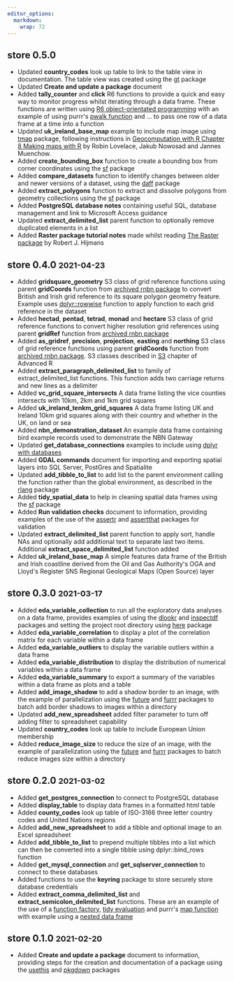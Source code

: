 ```yaml
---
editor_options: 
  markdown: 
    wrap: 72
---
```


## store 0.5.0

-   Updated **country_codes** look up table to link to the table view in
    documentation. The table view was created using the
    [gt](https://gt.rstudio.com/) package
-   Updated **Create and update a package** document
-   Added **tally_counter** and **click** R6 functions to provide a
    quick and easy way to monitor progress whilst iterating through a
    data frame. These functions are written using [R6 object-orientated
    programming](https://r6.r-lib.org/) with an example of using purrr's
    [pwalk function](https://purrr.tidyverse.org/reference/map2.html)
    and ... to pass one row of a data frame at a time into a function
-   Updated **uk_ireland_base_map** example to include map image using
    [tmap](https://github.com/mtennekes/tmap) package, following
    instructions in [Geocomputation with R Chapter 8 Making maps with
    R](https://geocompr.robinlovelace.net/adv-map.html) by Robin
    Lovelace, Jakub Nowosad and Jannes Muenchow.
-   Added **create_bounding_box** function to create a bounding box from
    corner coordinates using the
    [sf](https://r-spatial.github.io/sf/reference/st.html) package
-   Added **compare_datasets** function to identify changes between
    older and newer versions of a dataset, using the
    [daff](https://github.com/edwindj/daff) package
-   Added **extract_polygons** function to extract and dissolve polygons
    from geometry collections using the
    [sf](https://r-spatial.github.io/sf/) package
-   Added **PostgreSQL database notes** containing useful SQL, database
    management and link to Microsoft Access guidance
-   Updated **extract_delimited_list** parent function to optionally
    remove duplicated elements in a list
-   Added **Raster package tutorial notes** made whilst reading [The
    Raster package](https://rspatial.org/raster/pkg/index.html) by
    Robert J. Hijmans

## store 0.4.0 <font size="4">2021-04-23</font>

-   Added **gridsquare_geometry** S3 class of grid reference functions
    using parent **gridCoords** function from [archived rnbn
    package](https://github.com/ropensci-archive/rnbn/issues/37) to
    convert British and Irish grid reference to its square polygon
    geometry feature. Example uses
    [dplyr::rowwise](https://dplyr.tidyverse.org/reference/rowwise.html)
    function to apply function to each grid reference in the dataset
-   Added **hectad**, **pentad**, **tetrad**, **monad** and **hectare**
    S3 class of grid reference functions to convert higher resolution
    grid references using parent **gridRef** function from [archived
    rnbn package](https://github.com/ropensci-archive/rnbn/issues/37)
-   Added **as_gridref**, **precision**, **projection**, **easting** and
    **northing** S3 class of grid reference functions using parent
    **gridCoords** function from [archived rnbn
    package](https://github.com/ropensci-archive/rnbn/issues/37). S3
    classes described in [S3](https://adv-r.hadley.nz/s3.html) chapter
    of Advanced R
-   Added **extract_paragraph_delimited_list** to family of
    extract_delimited_list functions. This function adds two carriage
    returns and new lines as a delimiter
-   Added **vc_grid_square_intersects** A data frame listing the vice
    counties intersects with 10km, 2km and 1km grid squares
-   Added **uk_ireland_tenkm_grid_squares** A data frame listing UK and
    Ireland 10km grid squares along with their country and whether in
    the UK, on land or sea
-   Added **nbn_demonstration_dataset** An example data frame containing
    bird example records used to demonstrate the NBN Gateway
-   Updated **get_database_connections** examples to include using
    [dplyr with databases](https://db.rstudio.com/dplyr/)
-   Added **GDAL commands** document for importing and exporting spatial
    layers into SQL Server, PostGres and Spatialite
-   Updated **add_tibble_to_list** to add list to the parent environment
    calling the function rather than the global environment, as
    described in the [rlang](https://rlang.r-lib.org/index.html) package
-   Added **tidy_spatial_data** to help in cleaning spatial data frames
    using the [sf](https://r-spatial.github.io/sf/) package
-   Added **Run validation checks** document to information, providing
    examples of the use of the
    [assertr](https://cran.r-project.org/web/packages/assertr/vignettes/assertr.html)
    and [assertthat](https://github.com/hadley/assertthat) packages for
    validation
-   Updated **extract_delimited_list** parent function to apply sort,
    handle NAs and optionally add additional text to separate last two
    items. Additional **extract_space_delimited_list** function added
-   Added **uk_ireland_base_map** A simple features data frame of the
    British and Irish coastline derived from the Oil and Gas Authority's
    OGA and Lloyd's Register SNS Regional Geological Maps (Open Source)
    layer

## store 0.3.0 <font size="4">2021-03-17</font>

-   Added **eda_variable_collection** to run all the exploratory data
    analyses on a data frame, provides examples of using the
    [dlookr](https://github.com/choonghyunryu/dlookr) and
    [inspectdf](https://alastairrushworth.github.io/inspectdf/) packages
    and setting the project root directory using
    [here](https://github.com/r-lib/here) package
-   Added **eda_variable_correlation** to display a plot of the
    correlation matrix for each variable within a data frame
-   Added **eda_variable_outliers** to display the variable outliers
    within a data frame
-   Added **eda_variable_distribution** to display the distribution of
    numerical variables within a data frame
-   Added **eda_variable_summary** to export a summary of the variables
    within a data frame as plots and a table
-   Added **add_image_shadow** to add a shadow border to an image, with
    the example of parallelization using the
    [future](https://github.com/HenrikBengtsson/future) and
    [furrr](https://davisvaughan.github.io/furrr/) packages to batch add
    border shadows to images within a directory
-   Updated **add_new_spreadsheet** added filter parameter to turn off
    adding filter to spreadsheet capability
-   Updated **country_codes** look up table to include European Union
    membership
-   Added **reduce_image_size** to reduce the size of an image, with the
    example of parallelization using the
    [future](https://github.com/HenrikBengtsson/future) and
    [furrr](https://davisvaughan.github.io/furrr/) packages to batch
    reduce images size within a directory

## store 0.2.0 <font size="4">2021-03-02</font>

-   Added **get_postgres_connection** to connect to PostgreSQL database
-   Added **display_table** to display data frames in a formatted html
    table
-   Added **county_codes** look up table of ISO-3166 three letter
    country codes and United Nations regions
-   Added **add_new_spreadsheet** to add a tibble and optional image to
    an Excel spreadsheet
-   Added **add_tibble_to_list** to prepend multiple tibbles into a list
    which can then be converted into a single tibble using
    dplyr::bind_rows function
-   Added **get_mysql_connection** and **get_sqlserver_connection** to
    connect to these databases
-   Added functions to use the **keyring** package to store securely
    store database credentials
-   Added **extract_comma_delimited_list** and
    **extract_semicolon_delimited_list** functions. These are an example
    of the use of a [function
    factory](https://adv-r.hadley.nz/function-factories.html), [tidy
    evaluation](https://www.tidyverse.org/blog/2020/02/glue-strings-and-tidy-eval/)
    and purrr's [map
    function](https://purrr.tidyverse.org/reference/map.html) with
    example using a [nested data
    frame](https://cran.r-project.org/web/packages/tidyr/vignettes/nest.html)

## store 0.1.0 <font size="4">2021-02-20</font>

-   Added **Create and update a package** document to information,
    providing steps for the creation and documentation of a package
    using the [usethis](https://usethis.r-lib.org/) and
    [pkgdown](https://pkgdown.r-lib.org/) packages
